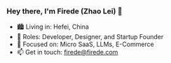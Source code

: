 ### Hey there, I'm Firede (Zhao Lei) 👋

- 🏙️ Living in: Hefei, China
- 👔 Roles: Developer, Designer, and Startup Founder
- 🎯 Focused on: Micro SaaS, LLMs, E-Commerce
- 📫 Get in touch: firede@firede.com
